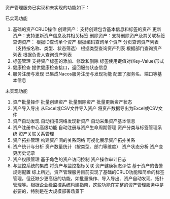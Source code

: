 资产管理服务已实现和未实现的功能如下：

已实现功能
1. 基础的资产CRUD操作
   创建资产：支持创建包含基本信息和标签的资产
   更新资产：支持更新资产信息及其相关标签
   删除资产：支持删除资产及其关联标签
   查询资产：
   根据ID查询单个资产
   根据编码查询单个资产
   分页查询资产列表（支持按名称、类型、状态筛选）
   根据类型查询资产列表
   根据部门查询资产列表
   根据负责人查询资产列表
2. 标签管理
   支持资产标签的添加、修改和删除
   标签使用键值对(Key-Value)形式
3. 健康检查
   提供健康检查接口，返回服务状态信息
4. 服务注册与发现
   已集成Nacos服务注册与发现功能
   配置了服务名、端口等基本信息

未实现功能
1. 资产批量操作
   批量创建资产
   批量删除资产
   批量更新资产状态
2. 资产导入导出
   从Excel或CSV文件导入资产
   将资产数据导出为Excel或CSV文件
3. 资产自动发现
   自动扫描网络发现新资产
   自动采集资产基本信息
4. 资产注册中心高级功能
   自动注册与资产生命周期管理
   资产分类与标签管理系统
   资产关联关系管理
5. 资产拓扑管理
   构建资产间的关系网络
   可视化展示资产拓扑关系
6. 资产统计与分析
   资产数量统计（按类型、部门等维度）
   资产状态分析
   资产变更历史记录
7. 资产权限管理
   基于角色的资产访问控制
   资产操作审计日志
8. 与监控系统的集成
   将资产与监控指标关联
   资产健康状态评估
   基于资产的告警规则配置
   综上所述，资产管理服务目前实现了基础的CRUD功能和简单的标签管理，但还缺少更高级的功能，如批量操作、导入导出、资产自动发现、拓扑管理等。根据企业级监控系统构建指南，这些功能在完整的资产管理服务中是必要的，特别是在大规模部署场景下